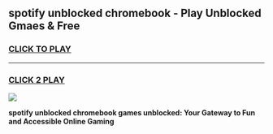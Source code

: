 
## spotify unblocked chromebook - Play Unblocked Gmaes & Free
<h3>
<a href="https://news.freeplayer.one?title=spotify_unblocked_chromebook&ref=23F">CLICK TO PLAY</a></h3>
<hr>

<h3>
<a href="https://news.freeplayer.one?title=spotify_unblocked_chromebook&ref=23F">CLICK 2 PLAY</a>
  
</h3>

<a href="https://news.freeplayer.one?title=spotify_unblocked_chromebook&ref=23F/"><img src="https://clearcache.store/games.png"></a>


**spotify unblocked chromebook games unblocked: Your Gateway to Fun and Accessible Online Gaming**
